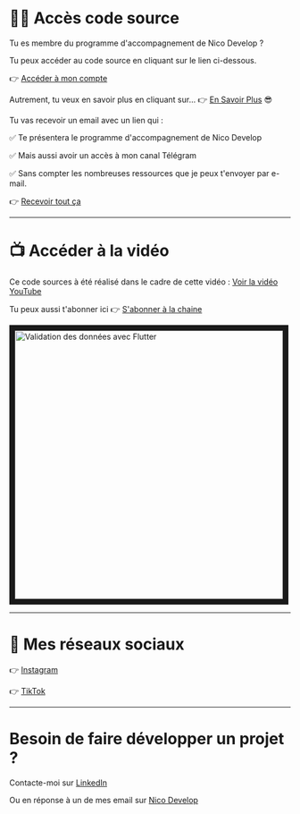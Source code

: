 # 👨‍💻 Accès code source 

Tu es membre du programme d'accompagnement de Nico Develop ? 

Tu peux accéder au code source en cliquant sur le lien ci-dessous.

👉 [Accéder à mon compte](https://nico-develop.com/authentification/)

Autrement, tu veux en savoir plus en cliquant sur... 👉 [En Savoir Plus](https://nico-develop.com/) 😎

Tu vas recevoir un email avec un lien qui :

✅ Te présentera le programme d'accompagnement de Nico Develop

✅ Mais aussi avoir un accès à mon canal Télégram

✅ Sans compter les nombreuses ressources que je peux t'envoyer par e-mail.

👉 [Recevoir tout ça](https://nico-develop.com/)

---

# 📺 Accéder à la vidéo

Ce code sources à été réalisé dans le cadre de cette vidéo : [Voir la vidéo YouTube](https://youtu.be/tXQWy1_8gRo)

Tu peux aussi t'abonner ici 👉 [S'abonner à la chaine](https://youtube.com/c/NicoDevelop?sub_confirmation=1)

<a href="https://www.youtube.com/watch?v=tXQWy1_8gRo&feature=player_embedded
" target="_blank"><img src="http://img.youtube.com/vi/tXQWy1_8gRo/maxresdefault.jpg" 
alt="Validation des données avec Flutter" width="480" border="10" /></a>

---

# 📲 Mes réseaux sociaux

👉 [Instagram](https://instagram.com/bynicodevelop)

👉 [TikTok](https://tiktok.com/@bynicodevelop)

---

# Besoin de faire développer un projet ?

Contacte-moi sur [LinkedIn](https://www.linkedin.com/in/nicolas-moricet/)

Ou en réponse à un de mes email sur [Nico Develop](https://nico-develop.com/)